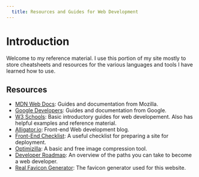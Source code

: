```yaml
---
  title: Resources and Guides for Web Development
---
```


# Introduction

Welcome to my reference material. I use this portion of my site mostly to store cheatsheets and resources for the various languages and tools I have learned how to use.

## Resources
* [MDN Web Docs](https://developer.mozilla.org/en-US/): Guides and documentation from Mozilla.
* [Google Developers](https://developers.google.com/web/): Guides and documentation from Google.
* [W3 Schools](https://www.w3schools.com/): Basic introductory guides for web developement. Also has helpful examples and reference material.
* [Alligator.io](https://alligator.io/): Front-end Web development blog.
* [Front-End Checklist](https://frontendchecklist.io/): A useful checklist for preparing a site for deployment.
* [Optimizilla](http://optimizilla.com/): A basic and free image compression tool.
* [Developer Roadmap](https://github.com/kamranahmedse/developer-roadmap): An overview of the paths you can take to become a web developer.
* [Real Favicon Generator](https://realfavicongenerator.net/): The favicon generator used for this website.